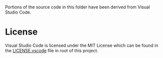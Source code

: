 Portions of the source code in this folder have been derived from Visual Studio
Code.

# License

Visual Studio Code is licensed under the MIT License which can be found in the
[LICENSE.vscode](../../../LICENSE.vscode) file in root of this project.

